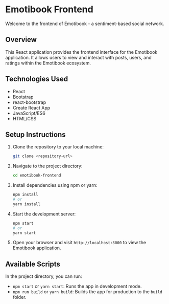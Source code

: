 # Emotibook Frontend

Welcome to the frontend of Emotibook - a sentiment-based social network.

## Overview

This React application provides the frontend interface for the Emotibook application. It allows users to view and interact with posts, users, and ratings within the Emotibook ecosystem.

## Technologies Used

- React
- Bootstrap
- react-bootstrap
- Create React App
- JavaScript/ES6
- HTML/CSS

## Setup Instructions

1. Clone the repository to your local machine:

    ```bash
    git clone <repository-url>
    ```

2. Navigate to the project directory:

    ```bash
    cd emotibook-frontend
    ```

3. Install dependencies using npm or yarn:

    ```bash
    npm install
    # or
    yarn install
    ```

4. Start the development server:

    ```bash
    npm start
    # or
    yarn start
    ```

5. Open your browser and visit `http://localhost:3000` to view the Emotibook application.

## Available Scripts

In the project directory, you can run:

- `npm start` or `yarn start`: Runs the app in development mode.
- `npm run build` or `yarn build`: Builds the app for production to the `build` folder.
